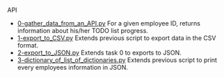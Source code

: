 API

- [0-gather_data_from_an_API.py](https://github.com/viviani22/holbertonschool-back-end/edit/main/api/0-gather_data_from_an_API.py) For a given employee ID, returns information about his/her TODO list progress.
- [1-export_to_CSV.py](https://github.com/viviani22/holbertonschool-back-end/edit/main/api/1-export_to_CSV.py) Extends previous script to export data in the CSV format.
- [2-export_to_JSON.py](https://github.com/viviani22/holbertonschool-back-end/edit/main/api/2-export_to_JSON.py) Extends task 0 to exports to JSON.
- [3-dictionary_of_list_of_dictionaries.py](https://github.com/viviani22/holbertonschool-back-end/edit/main/api/3-dictionary_of_list_of_dictionaries.py) Extends previous script to print every employees information in JSON.
